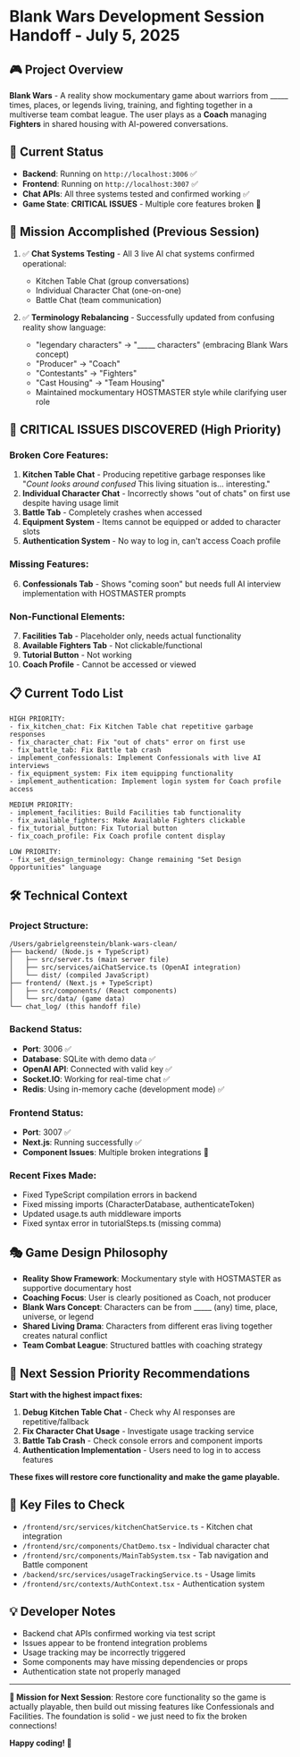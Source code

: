 # Blank Wars Development Session Handoff - July 5, 2025

## 🎮 Project Overview
**Blank Wars** - A reality show mockumentary game about warriors from _____ times, places, or legends living, training, and fighting together in a multiverse team combat league. The user plays as a **Coach** managing **Fighters** in shared housing with AI-powered conversations.

## 🚀 Current Status
- **Backend**: Running on `http://localhost:3006` ✅ 
- **Frontend**: Running on `http://localhost:3007` ✅
- **Chat APIs**: All three systems tested and confirmed working ✅
- **Game State**: **CRITICAL ISSUES** - Multiple core features broken 🚨

## 🎯 Mission Accomplished (Previous Session)
1. ✅ **Chat Systems Testing** - All 3 live AI chat systems confirmed operational:
   - Kitchen Table Chat (group conversations) 
   - Individual Character Chat (one-on-one)
   - Battle Chat (team communication)

2. ✅ **Terminology Rebalancing** - Successfully updated from confusing reality show language:
   - "legendary characters" → "_____ characters" (embracing Blank Wars concept)
   - "Producer" → "Coach" 
   - "Contestants" → "Fighters"
   - "Cast Housing" → "Team Housing"
   - Maintained mockumentary HOSTMASTER style while clarifying user role

## 🚨 CRITICAL ISSUES DISCOVERED (High Priority)

### **Broken Core Features:**
1. **Kitchen Table Chat** - Producing repetitive garbage responses like "*Count looks around confused* This living situation is... interesting."
2. **Individual Character Chat** - Incorrectly shows "out of chats" on first use despite having usage limit
3. **Battle Tab** - Completely crashes when accessed
4. **Equipment System** - Items cannot be equipped or added to character slots
5. **Authentication System** - No way to log in, can't access Coach profile

### **Missing Features:**
6. **Confessionals Tab** - Shows "coming soon" but needs full AI interview implementation with HOSTMASTER prompts

### **Non-Functional Elements:**
7. **Facilities Tab** - Placeholder only, needs actual functionality
8. **Available Fighters Tab** - Not clickable/functional 
9. **Tutorial Button** - Not working
10. **Coach Profile** - Cannot be accessed or viewed

## 📋 Current Todo List
```
HIGH PRIORITY:
- fix_kitchen_chat: Fix Kitchen Table chat repetitive garbage responses  
- fix_character_chat: Fix "out of chats" error on first use
- fix_battle_tab: Fix Battle tab crash
- implement_confessionals: Implement Confessionals with live AI interviews
- fix_equipment_system: Fix item equipping functionality
- implement_authentication: Implement login system for Coach profile access

MEDIUM PRIORITY:
- implement_facilities: Build Facilities tab functionality
- fix_available_fighters: Make Available Fighters clickable
- fix_tutorial_button: Fix Tutorial button
- fix_coach_profile: Fix Coach profile content display

LOW PRIORITY:
- fix_set_design_terminology: Change remaining "Set Design Opportunities" language
```

## 🛠️ Technical Context

### **Project Structure:**
```
/Users/gabrielgreenstein/blank-wars-clean/
├── backend/ (Node.js + TypeScript)
│   ├── src/server.ts (main server file)
│   ├── src/services/aiChatService.ts (OpenAI integration)
│   └── dist/ (compiled JavaScript)
├── frontend/ (Next.js + TypeScript)
│   ├── src/components/ (React components)
│   └── src/data/ (game data)
└── chat_log/ (this handoff file)
```

### **Backend Status:**
- **Port**: 3006 ✅
- **Database**: SQLite with demo data ✅  
- **OpenAI API**: Connected with valid key ✅
- **Socket.IO**: Working for real-time chat ✅
- **Redis**: Using in-memory cache (development mode) ✅

### **Frontend Status:**
- **Port**: 3007 ✅
- **Next.js**: Running successfully ✅
- **Component Issues**: Multiple broken integrations 🚨

### **Recent Fixes Made:**
- Fixed TypeScript compilation errors in backend
- Fixed missing imports (CharacterDatabase, authenticateToken)
- Updated usage.ts auth middleware imports
- Fixed syntax error in tutorialSteps.ts (missing comma)

## 🎭 Game Design Philosophy
- **Reality Show Framework**: Mockumentary style with HOSTMASTER as supportive documentary host
- **Coaching Focus**: User is clearly positioned as Coach, not producer
- **Blank Wars Concept**: Characters can be from _____ (any) time, place, universe, or legend
- **Shared Living Drama**: Characters from different eras living together creates natural conflict
- **Team Combat League**: Structured battles with coaching strategy

## 🔧 Next Session Priority Recommendations

**Start with the highest impact fixes:**

1. **Debug Kitchen Table Chat** - Check why AI responses are repetitive/fallback
2. **Fix Character Chat Usage** - Investigate usage tracking service
3. **Battle Tab Crash** - Check console errors and component imports
4. **Authentication Implementation** - Users need to log in to access features

**These fixes will restore core functionality and make the game playable.**

## 📂 Key Files to Check
- `/frontend/src/services/kitchenChatService.ts` - Kitchen chat integration
- `/frontend/src/components/ChatDemo.tsx` - Individual character chat  
- `/frontend/src/components/MainTabSystem.tsx` - Tab navigation and Battle component
- `/backend/src/services/usageTrackingService.ts` - Usage limits
- `/frontend/src/contexts/AuthContext.tsx` - Authentication system

## 💡 Developer Notes
- Backend chat APIs confirmed working via test script
- Issues appear to be frontend integration problems
- Usage tracking may be incorrectly triggered
- Some components may have missing dependencies or props
- Authentication state not properly managed

---

**🎯 Mission for Next Session**: Restore core functionality so the game is actually playable, then build out missing features like Confessionals and Facilities. The foundation is solid - we just need to fix the broken connections!

**Happy coding! 🚀**